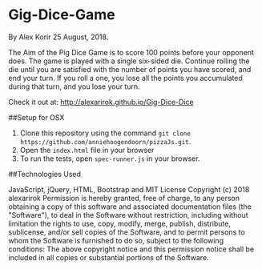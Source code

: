 # Gig-Dice-Game

By Alex Korir 25 August, 2018.

The Aim of the Pig Dice Game is to score 100 points before your opponent does. The game is played with a single six-sided die. Continue rolling the die until you are satisfied with the number of points you have scored, and end your turn. If you roll a one, you lose all the points you accumulated during that turn, and you lose your turn.

Check it out at: http://alexarirok.github.io/Gig-Dice-Dice

##Setup for OSX

1. Clone this repository using the command `git clone https://github.com/anniehoogendoorn/pizzaJs.git`.
2. Open the `index.html` file in your browser
3. To run the tests, open `spec-runner.js` in your browser.


##Technologies Used

JavaScript, jQuery, HTML, Bootstrap and 
MIT License
 Copyright (c) 2018 alexarirok
 Permission is hereby granted, free of charge, to any person obtaining a copy
of this software and associated documentation files (the "Software"), to deal
in the Software without restriction, including without limitation the rights
to use, copy, modify, merge, publish, distribute, sublicense, and/or sell
copies of the Software, and to permit persons to whom the Software is
furnished to do so, subject to the following conditions:
 The above copyright notice and this permission notice shall be included in all
copies or substantial portions of the Software.
